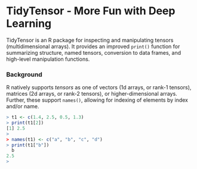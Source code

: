 # TidyTensor - More Fun with Deep Learning

TidyTensor is an R package for inspecting and manipulating tensors (multidimensional arrays). It provides an improved `print()` function for summarizing structure, named tensors, conversion to data frames, and high-level manipulation functions. 

### Background

R natively supports *tensors* as one of vectors (1d arrays, or rank-1 tensors), matrices (2d arrays, or rank-2 tensors), or higher-dimensional arrays. Further, these support `names()`, allowing for indexing of elements by index and/or name. 

```r
> t1 <- c(1.4, 2.5, 0.5, 1.3)
> print(t1[2])
[1] 2.5
> 
> names(t1) <- c("a", "b", "c", "d")
> print(t1["b"])
  b 
2.5 
> 
```
